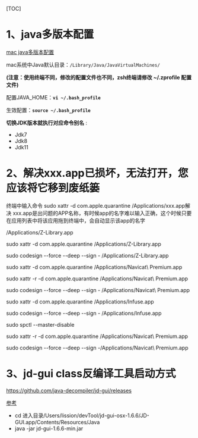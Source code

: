 [TOC]



# 1、java多版本配置

[mac java多版本配置](https://www.cnblogs.com/yyxianren/p/14435118.html)

mac系统中Java默认目录：`/Library/Java/JavaVirtualMachines/`

**(注意：使用终端不同，修改的配置文件也不同，zsh终端请修改 ~/.zprofile 配置文件)**

配置JAVA_HOME：**`vi ~/.bash_profile`**

生效配置：**`source ~/.bash_profile`**

**切换JDK版本就执行对应命令别名** :

- Jdk7
- Jdk8
- Jdk11



# 2、解决xxx.app已损坏，无法打开，您应该将它移到废纸篓

终端中输入命令 sudo xattr -d com.apple.quarantine /Applications/xxx.app解决
xxx.app是出问题的APP名称，有时候app的名字难以输入正确，这个时候只要在应用列表中将该应用拖到终端中，会自动显示该app的名字

/Applications/Z-Library.app

sudo xattr -d com.apple.quarantine /Applications/Z-Library.app

sudo codesign --force --deep --sign - /Applications/Z-Library.app

sudo xattr -d com.apple.quarantine /Applications/Navicat\ Premium.app



sudo xattr -r -d com.apple.quarantine /Applications/Navicat\ Premium.app

sudo codesign --force --deep --sign - /Applications/Navicat\ Premium.app

sudo xattr -d com.apple.quarantine  /Applications/Infuse.app 

sudo codesign --force --deep --sign - /Applications/Infuse.app 

sudo spctl --master-disable

sudo xattr -r -d com.apple.quarantine /Applications/Navicat\ Premium.app 

sudo codesign --force --deep --sign -/Applications/Navicat\ Premium.app 

# 3、jd-gui class反编译工具启动方式

https://github.com/java-decompiler/jd-gui/releases

[参考](https://blog.csdn.net/qq_37958845/article/details/121703791)

- cd 进入目录/Users/lission/devTool/jd-gui-osx-1.6.6/JD-GUI.app/Contents/Resources/Java
- java -jar jd-gui-1.6.6-min.jar

